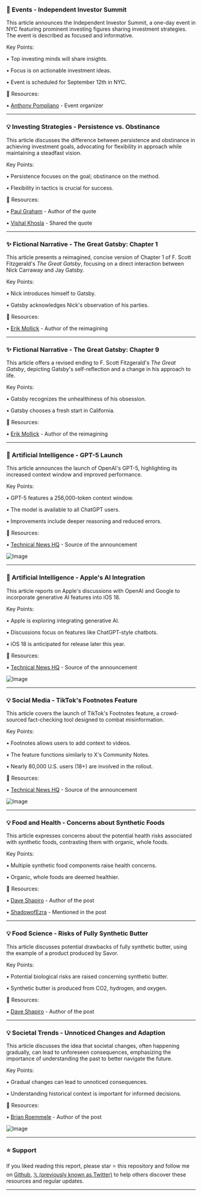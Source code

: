### 🚀 Events - Independent Investor Summit

This article announces the Independent Investor Summit, a one-day event in NYC featuring prominent investing figures sharing investment strategies.  The event is described as focused and informative.


Key Points:

• Top investing minds will share insights.


• Focus is on actionable investment ideas.


• Event is scheduled for September 12th in NYC.



🔗 Resources:

• [Anthony Pompliano](https://x.com/APompliano) - Event organizer


---

### 💡 Investing Strategies - Persistence vs. Obstinance

This article discusses the difference between persistence and obstinance in achieving investment goals, advocating for flexibility in approach while maintaining a steadfast vision.


Key Points:

• Persistence focuses on the goal; obstinance on the method.


• Flexibility in tactics is crucial for success.



🔗 Resources:

• [Paul Graham](https://x.com/paulg) - Author of the quote


• [Vishal Khosla](https://x.com/vkhosla) -  Shared the quote


---

### ✨ Fictional Narrative - The Great Gatsby: Chapter 1

This article presents a reimagined, concise version of Chapter 1 of F. Scott Fitzgerald's *The Great Gatsby*, focusing on a direct interaction between Nick Carraway and Jay Gatsby.


Key Points:

• Nick introduces himself to Gatsby.


• Gatsby acknowledges Nick's observation of his parties.



🔗 Resources:

• [Erik Mollick](https://x.com/emollick) - Author of the reimagining


---

### ✨ Fictional Narrative - The Great Gatsby: Chapter 9

This article offers a revised ending to F. Scott Fitzgerald's *The Great Gatsby*, depicting Gatsby's self-reflection and a change in his approach to life.


Key Points:

• Gatsby recognizes the unhealthiness of his obsession.


• Gatsby chooses a fresh start in California.



🔗 Resources:

• [Erik Mollick](https://x.com/emollick) - Author of the reimagining


---

### 🤖 Artificial Intelligence - GPT-5 Launch

This article announces the launch of OpenAI's GPT-5, highlighting its increased context window and improved performance.


Key Points:

• GPT-5 features a 256,000-token context window.


• The model is available to all ChatGPT users.


• Improvements include deeper reasoning and reduced errors.



🔗 Resources:

• [Technical News HQ](https://x.com/TechnicalNewsHQ) - Source of the announcement

![Image](https://pbs.twimg.com/media/Gx1R0ARXMAEBJpu?format=png&name=small)


---

### 🤖 Artificial Intelligence - Apple's AI Integration

This article reports on Apple's discussions with OpenAI and Google to incorporate generative AI features into iOS 18.


Key Points:

• Apple is exploring integrating generative AI.


• Discussions focus on features like ChatGPT-style chatbots.


• iOS 18 is anticipated for release later this year.



🔗 Resources:

• [Technical News HQ](https://x.com/TechnicalNewsHQ) - Source of the announcement

![Image](https://pbs.twimg.com/media/GxrBa50WAAAqb-U?format=png&name=small)


---

### 💡 Social Media - TikTok's Footnotes Feature

This article covers the launch of TikTok's Footnotes feature, a crowd-sourced fact-checking tool designed to combat misinformation.


Key Points:

• Footnotes allows users to add context to videos.


• The feature functions similarly to X's Community Notes.


•  Nearly 80,000 U.S. users (18+) are involved in the rollout.



🔗 Resources:

• [Technical News HQ](https://x.com/TechnicalNewsHQ) - Source of the announcement

![Image](https://pbs.twimg.com/media/GxLvSkzWYAAnKtv?format=png&name=small)


---

### 💡 Food and Health - Concerns about Synthetic Foods

This article expresses concerns about the potential health risks associated with synthetic foods, contrasting them with organic, whole foods.


Key Points:

•  Multiple synthetic food components raise health concerns.


•  Organic, whole foods are deemed healthier.



🔗 Resources:

• [Dave Shapiro](https://x.com/DaveShapi) - Author of the post


• [ShadowofEzra](https://x.com/ShadowofEzra) - Mentioned in the post


---

### 💡 Food Science - Risks of Fully Synthetic Butter

This article discusses potential drawbacks of fully synthetic butter, using the example of a product produced by Savor.


Key Points:

•  Potential biological risks are raised concerning synthetic butter.


•  Synthetic butter is produced from CO2, hydrogen, and oxygen.



🔗 Resources:

• [Dave Shapiro](https://x.com/DaveShapi) - Author of the post


---

### 💡 Societal Trends -  Unnoticed Changes and Adaption

This article discusses the idea that societal changes, often happening gradually, can lead to unforeseen consequences, emphasizing the importance of understanding the past to better navigate the future.


Key Points:

•  Gradual changes can lead to unnoticed consequences.


•  Understanding historical context is important for informed decisions.



🔗 Resources:

• [Brian Roemmele](https://x.com/BrianRoemmele) - Author of the post

![Image](https://pbs.twimg.com/amplify_video_thumb/1954328465001648128/img/XJkLB-HHHct_FQIx.jpg)


---

### ⭐️ Support

If you liked reading this report, please star ⭐️ this repository and follow me on [Github](https://github.com/Drix10), [𝕏 (previously known as Twitter)](https://x.com/DRIX_10_) to help others discover these resources and regular updates.

---